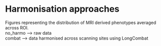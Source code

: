 # Harmonisation approaches

Figures representing the distribution of MRI derived phenotypes averaged across ROI.    
no_harmo --> raw data   
combat --> data harmonised across scanning sites using LongCombat   
